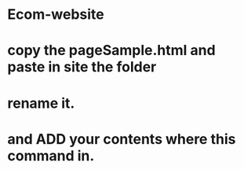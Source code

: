 # Ecom-website


# copy the pageSample.html and paste in site the folder
# rename it.
# and ADD your contents where this command in.

<!-- add you contents here -->
<!-- add you contents here -->
<!-- add you contents here -->


